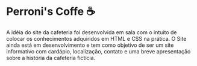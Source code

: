# Perroni's Coffe ☕

A idéia do site da cafeteria foi desenvolvida em sala com o intuito de colocar os conhecimentos adquiridos em HTML e CSS na prática.
O Site ainda está em desenvolvimento e tem como objetivo de ser um site informativo com cardápio, localização, contato e uma breve apresentação sobre a história da cafeteria fictícia.

